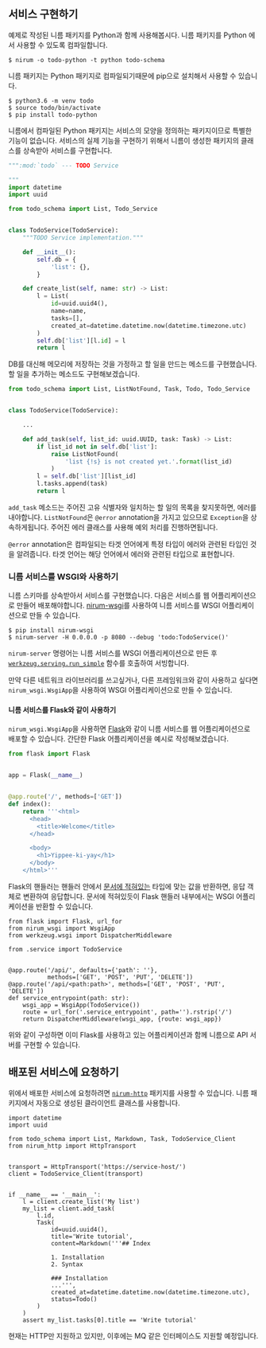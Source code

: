 ## 서비스 구현하기

예제로 작성된 니름 패키지를 Python과 함께 사용해봅시다. 니름 패키지를
Python 에서 사용할 수 있도록 컴파일합니다.


```shell
$ nirum -o todo-python -t python todo-schema
```

니름 패키지는 Python 패키지로 컴파일되기때문에 pip으로 설치해서 사용할 수
있습니다.

```shell
$ python3.6 -m venv todo
$ source todo/bin/activate
$ pip install todo-python
```

니름에서 컴파일된 Python 패키지는 서비스의 모양을 정의하는
패키지이므로 특별한 기능이 없습니다. 서비스의 실제 기능을 구현하기 위해서
니름이 생성한 패키지의 클래스를 상속받아 서비스를 구현합니다.

```python
""":mod:`todo` --- TODO Service

"""
import datetime
import uuid

from todo_schema import List, Todo_Service


class TodoService(TodoService):
    """TODO Service implementation."""

    def __init__():
        self.db = {
            'list': {},
        }

    def create_list(self, name: str) -> List:
        l = List(
            id=uuid.uuid4(),
            name=name,
            tasks=[],
            created_at=datetime.datetime.now(datetime.timezone.utc)
        )
        self.db['list'][l.id] = l
        return l
```

DB를 대신해 메모리에 저장하는 것을 가정하고 할 일을 만드는 메소드를
구현했습니다. 할 일을 추가하는 메소드도 구현해보겠습니다.

```python
from todo_schema import List, ListNotFound, Task, Todo, Todo_Service


class TodoService(TodoService):

    ...

    def add_task(self, list_id: uuid.UUID, task: Task) -> List:
        if list_id not in self.db['list']:
            raise ListNotFound(
                'list {!s} is not created yet.'.format(list_id)
            )
        l = self.db['list'][list_id]
        l.tasks.append(task)
        return l
```

`add_task` 메소드는 주어진 고유 식별자와 일치하는 할 일의 목록을 찾지못하면,
에러를 내야합니다. `ListNotFound`은 `@error` annotation을
가지고 있으므로 `Exception`을 상속하게됩니다. 주어진 에러 클래스를 사용해
예외 처리를 진행하면됩니다.

`@error` annotation은 컴파일되는 타겟 언어에게 특정 타입이 에러와 관련된
타입인 것을 알려줍니다. 타겟 언어는 해당 언어에서 에러와 관련된 타입으로
표현합니다.


### 니름 서비스를 WSGI와 사용하기

니름 스키마를 상속받아서 서비스를 구현했습니다. 다음은 서비스를
웹 어플리케이션으로 만들어 배포해야합니다.
[nirum-wsgi](https://pypi.org/project/nirum-wsgi/)를 사용하여 니름 서비스를
WSGI 어플리케이션으로 만들 수 있습니다.


```
$ pip install nirum-wsgi
$ nirum-server -H 0.0.0.0 -p 8080 --debug 'todo:TodoService()'
```

`nirum-server` 명령어는 니름 서비스를 WSGI 어플리케이션으로 만든 후
[`werkzeug.serving.run_simple`][werkzeug-run-simple] 함수를 호출하여
서빙합니다.

[werkzeug-run-simple]: http://werkzeug.pocoo.org/docs/0.12/serving/

만약 다른 네트워크 라이브러리를 쓰고싶거나, 다른 프레임워크와 같이 사용하고
싶다면 `nirum_wsgi.WsgiApp`을 사용하여 WSGI 어플리케이션으로 만들 수 있습니다.


#### 니름 서비스를 Flask와 같이 사용하기

`nirum_wsgi.WsgiApp`을 사용하면 [Flask](http://flask.pocoo.org/)와 같이
니름 서비스를 웹 어플리케이션으로 배포할 수 있습니다. 간단한
Flask 어플리케이션을 예시로 작성해보겠습니다.


```python
from flask import Flask


app = Flask(__name__)


@app.route('/', methods=['GET'])
def index():
    return '''<html>
      <head>
        <title>Welcome</title>
      </head>

      <body>
        <h1>Yippee-ki-yay</h1>
      </body>
    </html>'''
```


Flask의 핸들러는 핸들러 안에서 [문서에 적혀있는][flask-response] 타입에
맞는 값을 반환하면, 응답 객체로 변환하여 응답합니다. 문서에 적혀있듯이
Flask 핸들러 내부에서는 WSGI 어플리케이션을 반환할 수 있습니다.

```
from flask import Flask, url_for
from nirum_wsgi import WsgiApp
from werkzeug.wsgi import DispatcherMiddleware

from .service import TodoService


@app.route('/api/', defaults={'path': ''},
           methods=['GET', 'POST', 'PUT', 'DELETE'])
@app.route('/api/<path:path>', methods=['GET', 'POST', 'PUT', 'DELETE'])
def service_entrypoint(path: str):
    wsgi_app = WsgiApp(TodoService())
    route = url_for('.service_entrypoint', path='').rstrip('/')
    return DispatcherMiddleware(wsgi_app, {route: wsgi_app})
```

위와 같이 구성하면 이미 Flask를 사용하고 있는 어플리케이션과 함께 니름으로
API 서버를 구현할 수 있습니다.

[flask-response]: http://flask.pocoo.org/docs/0.11/quickstart/#about-responses


## 배포된 서비스에 요청하기

위에서 배포한 서비스에 요청하려면 [`nirum-http`][nirum-http] 패키지를
사용할 수 있습니다. 니름 패키지에서 자동으로 생성된 클라이언트 클래스를
사용합니다.

```
import datetime
import uuid

from todo_schema import List, Markdown, Task, TodoService_Client
from nirum_http import HttpTransport


transport = HttpTransport('https://service-host/')
client = TodoService_Client(transport)


if __name__ == '__main__':
    l = client.create_list('My list')
    my_list = client.add_task(
        l.id,
        Task(
            id=uuid.uuid4(),
            title='Write tutorial',
            content=Markdown('''## Index

            1. Installation
            2. Syntax

            ### Installation
            ...''',
            created_at=datetime.datetime.now(datetime.timezone.utc),
            status=Todo()
        )
    )
    assert my_list.tasks[0].title == 'Write tutorial'
```

현재는 HTTP만 지원하고 있지만, 이후에는 MQ 같은 인터페이스도 지원할 예정입니다.

[nirum-http]: (https://github.com/spoqa/nirum-python-http)


